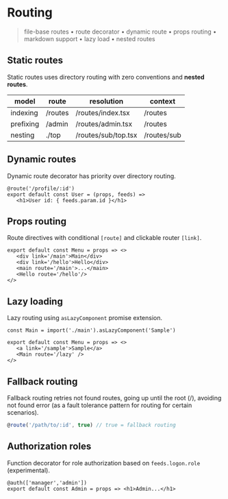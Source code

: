 <style>@import url(routing.css);</style>

# Routing

> file-base routes • route decorator • dynamic route • props routing •  markdown support • lazy load • nested routes

## Static routes

Static routes uses directory routing with zero conventions and **nested routes**.

| model     | route   | resolution          | context     |
| --------- | ------- | ------------------- | ----------- |
| indexing  | /routes | /routes/index.tsx   | /routes     |
| prefixing | /admin  | /routes/admin.tsx   | /routes     |
| nesting   | ./top   | /routes/sub/top.tsx | /routes/sub |


## Dynamic routes

Dynamic route decorator has priority over directory routing. 

```tsx
@route('/profile/:id')
export default const User = (props, feeds) =>
   <h1>User id: { feeds.param.id }</h1>
```

## Props routing

<a onclick='goto("review/structure.html#props-routing")'>Route directives</a> with conditional `[route]` and clickable router `[link]`.

```tsx
export default const Menu = props => <>
   <div link='/main'>Main</div>    
   <div link='/hello'>Hello</div>  
   <main route='/main'>...</main>  
   <Hello route='/hello'/>         
</>
```

## Lazy loading

<a onclick='goto("review/structure.html#lazy-loading")'>Lazy routing</a> using `asLazyComponent` promise extension. 

```tsx
const Main = import('./main').asLazyComponent('Sample')

export default const Menu = props => <>
   <a link='/sample'>Sample</a>
   <Main route='/lazy' />
</>
```

## Fallback routing

Fallback routing retries not found routes, going up until the root (/), avoiding not found error (as a fault tolerance pattern for routing for certain scenarios).

```ts
@route('/path/to/:id', true) // true = fallback routing
```


## Authorization roles

Function decorator for role authorization based on `feeds.logon.role` (experimental).

```tsx
@auth(['manager','admin'])
export default const Admin = props => <h1>Admin...</h1>
```